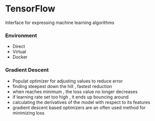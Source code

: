 # TensorFlow

Interface for expressing machine learning algorithms 

### Environment
* Direct
* Virtual
* Docker 

### Gradient Descent
* Populat optimizer for adjusting values to reduce error 
* finding steepest down the hill , fastest reduction 
* when reaches minimum , the loss value no longer decreases
* if learning rate set too high , it ends up bouncing around 
* calculating the derivatives of the model with respect to its features 
* gradient descent based optimizers are an often used method for minimizing loss 
